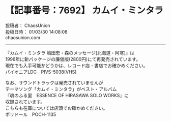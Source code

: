 # 【記事番号：7692】 カムイ・ミンタラ

投稿者： ChaosUnion  
投稿日時： 01/03/30 14:08:08  
chaosunion.com

---

『カムイ・ミンタラ 嶋田忠・森のメッセージ[北海道・阿寒]』は  
1996年に新パッケージの廉価版(2800円)にて再発売されています。  
現在でも入手可能かどうかは、レコード店・書店でお確かめください。  
パイオニアLDC　PIVS-5038(VHS)  
  
なお、サウンドトラックは発売されていませんが  
テーマソング「カムイ・ミンタラ」がベスト・アルバム  
『魂のふる里　ESSENCE OF HIRASAWA SOLO WORKS』に  
収録されています。  
こちらも在庫については店頭でお確かめください。  
ポリドール　POCH-1135